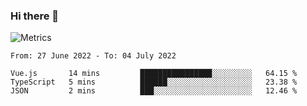### Hi there 👋

![Metrics](https://github.com/radoapx/radoapx/blob/main/github-metrics.svg)

<!--START_SECTION:waka-->

```text
From: 27 June 2022 - To: 04 July 2022

Vue.js       14 mins         ████████████████░░░░░░░░░   64.15 %
TypeScript   5 mins          ██████░░░░░░░░░░░░░░░░░░░   23.38 %
JSON         2 mins          ███░░░░░░░░░░░░░░░░░░░░░░   12.46 %
```

<!--END_SECTION:waka-->

<!--
**radoapx/radoapx** is a ✨ _special_ ✨ repository because its `README.md` (this file) appears on your GitHub profile.

Here are some ideas to get you started:

- 🔭 I’m currently working on ...
- 🌱 I’m currently learning ...
- 👯 I’m looking to collaborate on ...
- 🤔 I’m looking for help with ...
- 💬 Ask me about ...
- 📫 How to reach me: ...
- 😄 Pronouns: ...
- ⚡ Fun fact: ...
-->
